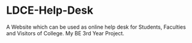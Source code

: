 # LDCE-Help-Desk
A Website which can be used as online help desk for Students, Faculties and Visitors of College.
My BE 3rd Year Project.
